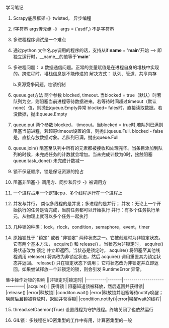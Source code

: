 学习笔记
1. Scrapy底层框架=》twisted， 异步编程

2. f字符串 args传元组 -》 args = ('asdf',) 不是字符串

3. 多进程程序调试是一个难点

4. 通过python 文件名.py调用的程序的话，支持从if __name__ = '__main__'开始 --> 即独立运行时，__name__的值等于’__main__‘

5. 多进程问题：
	a.数据通信问题。正常的变量赋值是在进程自身的堆栈中实现的。跨进程时，堆栈信息是不能传递的
		解决方式： 队列、管道、共享内存

	b.资源竞争问题。枷锁机制

6. queue.get方法 两个参数 blocked, timeout. 当blocked = true（默认）时若队列为空，则阻塞当前进程等待数据进来。若等待时间超过timeout（默认none）值，则抛出queue.Empty异常
blocked= fales时，直接读取数据。若没数据，抛出queue.Empty

7. queue.put 两个参数 blocked， timeout。当blocked = true时,若队列已满则阻塞当前进程，若超哥timeout设置的值，则抛出queue.Full.
blocked - false是，直接存放数据对象。若队列已满，抛出queue.Full

8. queue.join() 阻塞至队列中所有的元素都被接收和处理完毕。当条目添加到队列的时候，未完成任务的计数就会增加。当未完成计数为0时，接触阻塞
queue.task_done() 未完成计数减一

9. 锁不保证顺序，锁是保证资源的抢占

10. 阻塞非阻塞-》调用方、同步和异步 -》被调用方

11. 一个进程占用一个逻辑cpu、多个线程运行在一个进程上

12. 并发与并行， 类似多线程的是并发；多进程的是并行；
并发：无论上一个开始执行的任务是否完成，当前任务都可以开始执行
并行：有多个任务执行单元，从物理上就可以多个任务一起执行

13. 几种锁的种类：lock，rlock，condition，semaphore，event，timer

14. 原始锁处于 "锁定" 或者 "非锁定" 两种状态之一。它被创建时为非锁定状态。它有两个基本方法， acquire() 和 release() 。当状态为非锁定时， acquire() 将状态改为 锁定 并立即返回。当状态是锁定时， acquire() 将阻塞至其他线程调用 release() 将其改为非锁定状态，然后 acquire() 调用重置其为锁定状态并返回。 release() 只在锁定状态下调用； 它将状态改为非锁定并立即返回。如果尝试释放一个非锁定的锁，则会引发 RuntimeError  异常。

集中操作对锁的影响
||非锁定时|锁定时|
|----------|-------|-----------------------------|
|acquire() | 获得锁 | 阻塞知道锁被释放，然后返回并获得锁|
|release() |error|释放锁|
|conditon.wait() |error|释放锁并阻塞等待notify唤醒；唤醒后且锁被释放时，返回并获得锁|
|condition.notify()|error|唤醒wait的线程|

15. thread.setDaemon(True) 设置线程为守护线程。终端关闭了也依然运行

16. GIL锁：多线程在I/O密集型的工作中有用，计算密集型的一般
